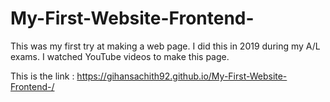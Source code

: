 # My-First-Website-Frontend-
This was my first try at making a web page.
I did this in 2019 during my A/L exams. 
I watched YouTube videos to make this page.

This is the link : https://gihansachith92.github.io/My-First-Website-Frontend-/
